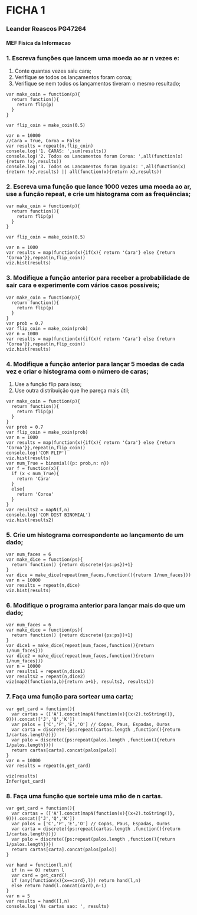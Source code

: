 # FICHA 1
### Leander Reascos PG47264
#### MEF Fisica da Informacao 

### 1. Escreva funções que lancem uma moeda ao ar n vezes e:
1. Conte quantas vezes saiu cara;
2. Verifique se todos os lançamentos foram coroa;
3. Verifique se nem todos os lançamentos tiveram o mesmo resultado;

~~~~
var make_coin = function(p){
  return function(){
    return flip(p)
  }
}

var flip_coin = make_coin(0.5)

var n = 10000
//Cara = True, Coroa = False
var results = repeat(n,flip_coin)
console.log('1. CARAS: ',sum(results))
console.log('2. Todos os Lancamentos foram Coroa: ',all(function(x){return !x},results))
console.log('3. Todos os Lancamentos foram Iguais: ',all(function(x){return !x},results) || all(function(x){return x},results))
~~~~

### 2. Escreva uma função que lance 1000 vezes uma moeda ao ar, use a função repeat, e crie um histograma com as frequências;

~~~~
var make_coin = function(p){
  return function(){
    return flip(p)
  }
}

var flip_coin = make_coin(0.5)

var n = 1000
var results = map(function(x){if(x){ return 'Cara'} else {return 'Coroa'}},repeat(n,flip_coin))
viz.hist(results)
~~~~

### 3. Modifique a função anterior para receber a probabilidade de sair cara e experimente com vários casos possíveis;


~~~~
var make_coin = function(p){
  return function(){
    return flip(p)
  }
}
var prob = 0.7
var flip_coin = make_coin(prob)
var n = 1000
var results = map(function(x){if(x){ return 'Cara'} else {return 'Coroa'}},repeat(n,flip_coin))
viz.hist(results)
~~~~

### 4. Modifique a função anterior para lançar 5 moedas de cada vez e criar o histograma com o número de caras;
1. Use a função flip para isso;
2. Use outra distribuição que lhe pareça mais útil;

~~~~
var make_coin = function(p){
  return function(){
    return flip(p)
  }
}
var prob = 0.7
var flip_coin = make_coin(prob)
var n = 1000
var results = map(function(x){if(x){ return 'Cara'} else {return 'Coroa'}},repeat(n,flip_coin))
console.log('COM FLIP')
viz.hist(results)  
var num_True = binomial({p: prob,n: n})
var f = function(x){
  if (x < num_True){
    return 'Cara'
  }
  else{
    return 'Coroa'
  }
}
var results2 = mapN(f,n)
console.log('COM DIST BINOMIAL')
viz.hist(results2)
~~~~

### 5. Crie um histograma correspondente ao lançamento de um dado;

~~~~
var num_faces = 6
var make_dice = function(ps){
  return function() {return discrete({ps:ps})+1}
}
var dice = make_dice(repeat(num_faces,function(){return 1/num_faces}))
var n = 10000
var results = repeat(n,dice)
viz.hist(results)
~~~~

### 6. Modifique o programa anterior para lançar mais do que um dado;


~~~~
var num_faces = 6
var make_dice = function(ps){
  return function() {return discrete({ps:ps})+1}
}
var dice1 = make_dice(repeat(num_faces,function(){return 1/num_faces}))
var dice2 = make_dice(repeat(num_faces,function(){return 1/num_faces}))
var n = 10000
var results1 = repeat(n,dice1)
var results2 = repeat(n,dice2)
viz(map2(function(a,b){return a+b}, results2, results1))
~~~~

### 7. Faça uma função para sortear uma carta;


~~~~
var get_card = function(){
  var cartas = (['A'].concat(mapN(function(x){(x+2).toString()}, 9))).concat(['J','Q','K'])
  var palos = ['C','P','E','O'] // Copas, Paus, Espadas, Ouros
  var carta = discrete({ps:repeat(cartas.length ,function(){return 1/cartas.length})})
  var palo = discrete({ps:repeat(palos.length ,function(){return 1/palos.length})})
  return cartas[carta].concat(palos[palo])
}
var n = 10000
var results = repeat(n,get_card)

viz(results)
Infer(get_card)
~~~~

### 8. Faça uma função que sorteie uma mão de n cartas.


~~~~
var get_card = function(){
  var cartas = (['A'].concat(mapN(function(x){(x+2).toString()}, 9))).concat(['J','Q','K'])
  var palos = ['C','P','E','O'] // Copas, Paus, Espadas, Ouros
  var carta = discrete({ps:repeat(cartas.length ,function(){return 1/cartas.length})})
  var palo = discrete({ps:repeat(palos.length ,function(){return 1/palos.length})})
  return cartas[carta].concat(palos[palo])
}

var hand = function(l,n){
  if (n == 0) return l
  var card = get_card()
  if (any(function(x){x==card},l)) return hand(l,n)
  else return hand(l.concat(card),n-1)
}
var n = 5
var results = hand([],n)
console.log('As cartas sao: ', results)
~~~~